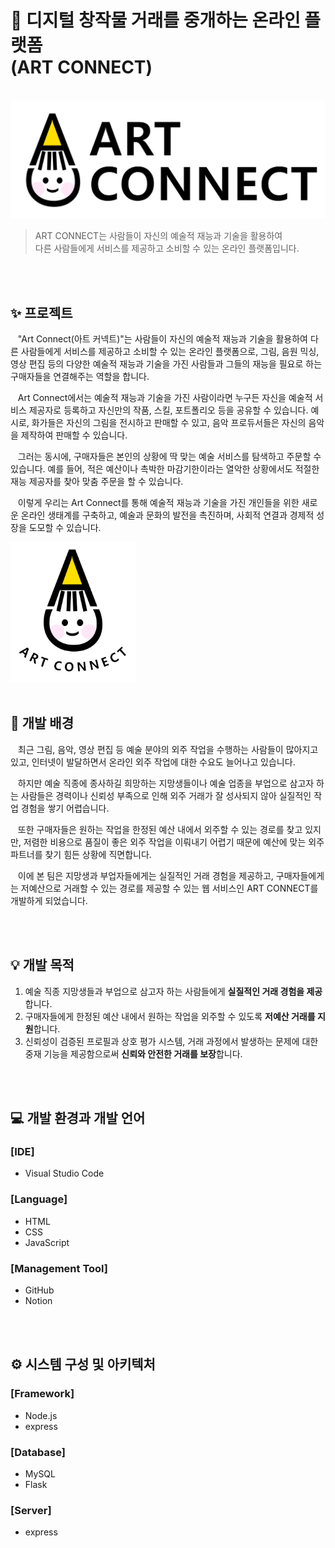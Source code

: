 # 🎨 디지털 창작물 거래를 중개하는 온라인 플랫폼 </br> (ART CONNECT)

</br>![image](https://github.com/dev-sohyeon/open-SW-contest/blob/028f78eb05b9a15c1812002fd9865cfb5cbef3b5/%EB%A1%9C%EA%B3%A0%20%EB%94%94%EC%9E%90%EC%9D%B8/%EB%A1%9C%EA%B3%A0_%EC%82%AC%EA%B0%81ver.png)

> ART CONNECT는 사람들이 자신의 예술적 재능과 기술을 활용하여 </br>
> 다른 사람들에게 서비스를 제공하고 소비할 수 있는 온라인 플랫폼입니다.

</br>
</br>


## ✨ 프로젝트 

&nbsp;&nbsp; "Art Connect(아트 커넥트)"는 사람들이 자신의 예술적 재능과 기술을 활용하여 다른 사람들에게 서비스를 제공하고 소비할 수 있는 온라인 플랫폼으로, 그림, 음원 믹싱, 영상 편집 등의 다양한 예술적 재능과 기술을 가진 사람들과 그들의 재능을 필요로 하는 구매자들을 연결해주는 역할을 합니다.

&nbsp;&nbsp; Art Connect에서는 예술적 재능과 기술을 가진 사람이라면 누구든 자신을 예술적 서비스 제공자로 등록하고 자신만의 작품, 스킬, 포트폴리오 등을 공유할 수 있습니다. 예시로, 화가들은 자신의 그림을 전시하고 판매할 수 있고, 음악 프로듀서들은 자신의 음악을 제작하여 판매할 수 있습니다.

&nbsp;&nbsp; 그러는 동시에, 구매자들은 본인의 상황에 딱 맞는 예술 서비스를 탐색하고 주문할 수 있습니다. 예를 들어, 적은 예산이나 촉박한 마감기한이라는 열악한 상황에서도 적절한 재능 제공자를 찾아 맞춤 주문을 할 수 있습니다.

&nbsp;&nbsp; 이렇게 우리는 Art Connect를 통해 예술적 재능과 기술을 가진 개인들을 위한 새로운 온라인 생태계를 구축하고, 예술과 문화의 발전을 촉진하며, 사회적 연결과 경제적 성장을 도모할 수 있습니다.

<img src="https://github.com/dev-sohyeon/open-SW-contest/blob/7e95ad094886bfa5879bea0c437ba82b53f61f4a/%EB%A1%9C%EA%B3%A0%20%EB%94%94%EC%9E%90%EC%9D%B8/%EB%A1%9C%EA%B3%A0_%EB%91%A5%EA%B7%BCver.png" alt="로고(둥근ver)" width="200">

</br>
</br>

## 💭 개발 배경

&nbsp;&nbsp; 최근 그림, 음악, 영상 편집 등 예술 분야의 외주 작업을 수행하는 사람들이 많아지고 있고, 인터넷이 발달하면서 온라인 외주 작업에 대한 수요도 늘어나고 있습니다.

&nbsp;&nbsp; 하지만 예술 직종에 종사하길 희망하는 지망생들이나 예술 업종을 부업으로 삼고자 하는 사람들은 경력이나 신뢰성 부족으로 인해 외주 거래가 잘 성사되지 않아 실질적인 작업 경험을 쌓기 어렵습니다.

&nbsp;&nbsp; 또한 구매자들은 원하는 작업을 한정된 예산 내에서 외주할 수 있는 경로를 찾고 있지만, 저렴한 비용으로 품질이 좋은 외주 작업을 이뤄내기 어렵기 때문에 예산에 맞는 외주 파트너를 찾기 힘든 상황에 직면합니다.

&nbsp;&nbsp; 이에 본 팀은 지망생과 부업자들에게는 실질적인 거래 경험을 제공하고, 구매자들에게는 저예산으로 거래할 수 있는 경로를 제공할 수 있는 웹 서비스인 ART CONNECT를 개발하게 되었습니다.

</br>
</br>

## 💡 개발 목적
1. 예술 직종 지망생들과 부업으로 삼고자 하는 사람들에게 <b>실질적인 거래 경험을 제공</b>합니다.
2. 구매자들에게 한정된 예산 내에서 원하는 작업을 외주할 수 있도록 <b>저예산 거래를 지원</b>합니다.
3. 신뢰성이 검증된 프로필과 상호 평가 시스템, 거래 과정에서 발생하는 문제에 대한 중재 기능을 제공함으로써 <b>신뢰와 안전한 거래를 보장</b>합니다.

</br>
</br>

## 💻 개발 환경과 개발 언어
### [IDE]
- Visual Studio Code

### [Language]
- HTML
- CSS
- JavaScript 

### [Management Tool]
- GitHub
- Notion

</br>
</br>

## ⚙ 시스템 구성 및 아키텍처
### [Framework]
- Node.js
- express

### [Database]
- MySQL
- Flask

### [Server]
- express
